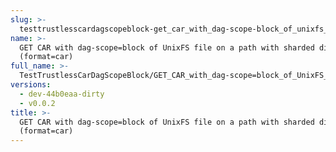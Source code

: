 ```yaml
---
slug: >-
  testtrustlesscardagscopeblock-get_car_with_dag-scope-block_of_unixfs_file_on_a_path_with_sharded_directory_(format-car)
name: >-
  GET CAR with dag-scope=block of UnixFS file on a path with sharded directory
  (format=car)
full_name: >-
  TestTrustlessCarDagScopeBlock/GET_CAR_with_dag-scope=block_of_UnixFS_file_on_a_path_with_sharded_directory_(format=car)
versions:
  - dev-44b0eaa-dirty
  - v0.0.2
title: >-
  GET CAR with dag-scope=block of UnixFS file on a path with sharded directory
  (format=car)
---
```


